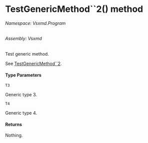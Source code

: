<a name='M-Vsxmd-Program-TestGenericType`2-TestGenericMethod``2'></a>
# TestGenericMethod\`\`2() method

###### Namespace:  Vsxmd.Program

###### Assembly:  Vsxmd

Test generic method.

See [TestGenericMethod\`\`2](#).

#### Type Parameters

`T3`  

Generic type 3.

`T4`  

Generic type 4.

#### Returns





Nothing.
